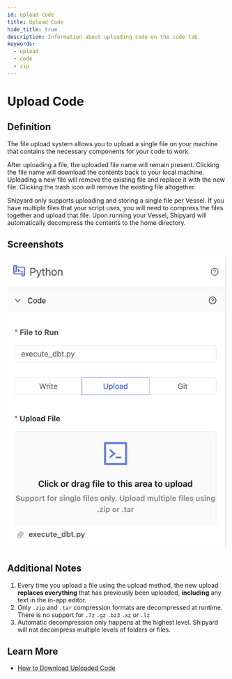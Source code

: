 ```yaml
---
id: upload-code
title: Upload Code
hide_title: true
description: Information about uploading code on the code tab.
keywords:
  - upload
  - code
  - zip
---
```


# Upload Code

## Definition

The file upload system allows you to upload a single file on your machine that contains the necessary components for your code to work.

After uploading a file, the uploaded file name will remain present. Clicking the file name will download the contents back to your local machine. Uploading a new file will remove the existing file and replace it with the new file. Clicking the trash icon will remove the existing file altogether.

Shipyard only supports uploading and storing a single file per Vessel. If you have multiple files that your script uses, you will need to compress the files together and upload that file. Upon running your Vessel, Shipyard will automatically decompress the contents to the home directory.

## Screenshots

![Upload Code](../../.gitbook/assets/shipyard_2022_07_26_17_08_15.png)

## Additional Notes

1. Every time you upload a file using the upload method, the new upload **replaces everything** that has previously been uploaded, **including** any text in the in-app editor.
2. Only `.zip` and `.tar` compression formats are decompressed at runtime. There is no support for `.7z` `.gz` `.bz3` `.xz` or `.lz`
3. Automatic decompression only happens at the highest level. Shipyard will not decompress multiple levels of folders or files.

## Learn More

- [How to Download Uploaded Code](../../how-tos/code/download-code.md)
